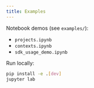 ```yaml
---
title: Examples
---
```


Notebook demos (see `examples/`):

- `projects.ipynb`
- `contexts.ipynb`
- `sdk_usage_demo.ipynb`

Run locally:

```bash
pip install -e .[dev]
jupyter lab
```


